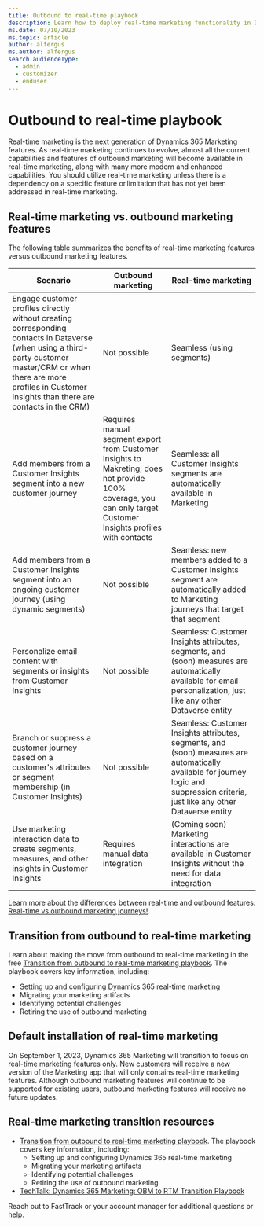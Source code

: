 ```yaml
---
title: Outbound to real-time playbook
description: Learn how to deploy real-time marketing functionality in Dynamics 365 Marketing.
ms.date: 07/10/2023
ms.topic: article
author: alfergus
ms.author: alfergus
search.audienceType: 
  - admin
  - customizer
  - enduser
---
```


# Outbound to real-time playbook

Real-time marketing is the next generation of Dynamics 365 Marketing features. As real-time marketing continues to evolve, almost all the current capabilities and features of outbound marketing will become available in real-time marketing, along with many more modern and enhanced capabilities. You should utilize real-time marketing unless there is a dependency on a specific feature or limitation that has not yet been addressed in real-time marketing.  

## Real-time marketing vs. outbound marketing features

The following table summarizes the benefits of real-time marketing features versus outbound marketing features.

| Scenario                                                                                                                                                                                                                      | Outbound marketing                                                                                                                                                | Real-time marketing                                                                                                                                                               |
|-------------------------------------------------------------------------------------------------------------------------------------------------------------------------------------------------------------------------------|-------------------------------------------------------------------------------------------------------------------------------------------------------------------|-----------------------------------------------------------------------------------------------------------------------------------------------------------------------------------|
| Engage customer profiles directly without creating corresponding contacts in Dataverse (when using a third-party customer master/CRM or when there are more profiles in Customer Insights than there are contacts in the CRM) | Not possible                                                                                                                                                      | Seamless (using segments)                                                                                                                                                         |
| Add members from a Customer Insights segment into a new customer journey                                                                                                                                                      | Requires manual segment export from Customer Insights to Makreting; does not provide 100% coverage, you can only target Customer Insights profiles with contacts | Seamless: all Customer Insights segments are automatically available in Marketing                                                                                                 |
| Add members from a Customer Insights segment into an ongoing customer journey (using dynamic segments)                                                                                                                        | Not possible                                                                                                                                                      | Seamless: new members added to a Customer Insights segment are automatically added to Marketing journeys that target that segment                                                  |
| Personalize email content with segments or insights from Customer Insights                                                                                                                                                    | Not possible                                                                                                                                                      | Seamless: Customer Insights attributes, segments, and (soon) measures are automatically available for email personalization, just like any other Dataverse entity                  |
| Branch or suppress a customer journey based on a customer's attributes or segment membership (in Customer Insights)                                                                                                           | Not possible                                                                                                                                                      | Seamless: Customer Insights attributes, segments, and (soon) measures are automatically available for journey logic and suppression criteria, just like any other Dataverse entity |
| Use marketing interaction data to create segments, measures, and other insights in Customer Insights                                                                                                                          | Requires manual data integration                                                                                                                                  | (Coming soon) Marketing interactions are available in Customer Insights without the need for data integration                                                                     |

Learn more about the differences between real-time and outbound features: [Real-time vs outbound marketing journeys!](https://community.dynamics.com/blogs/post/?postid=89399977-3ba4-4650-b57d-14ab1654b020).

## Transition from outbound to real-time marketing

Learn about making the move from outbound to real-time marketing in the free [Transition from outbound to real-time marketing playbook](https://community.dynamics.com/blogs/post/?postid=1b4394d5-7764-4484-aba9-c7f972292c10). The playbook covers key information, including:

- Setting up and configuring Dynamics 365 real-time marketing
- Migrating your marketing artifacts
- Identifying potential challenges
- Retiring the use of outbound marketing

## Default installation of real-time marketing

On September 1, 2023, Dynamics 365 Marketing will transition to focus on real-time marketing features only. New customers will receive a new version of the Marketing app that will only contains real-time marketing features. Although outbound marketing features will continue to be supported for existing users, outbound marketing features will receive no future updates.

## Real-time marketing transition resources

- [Transition from outbound to real-time marketing playbook](https://community.dynamics.com/blogs/post/?postid=1b4394d5-7764-4484-aba9-c7f972292c10). The playbook covers key information, including:
    - Setting up and configuring Dynamics 365 real-time marketing
    - Migrating your marketing artifacts
    - Identifying potential challenges
    - Retiring the use of outbound marketing
- [TechTalk: Dynamics 365 Marketing: OBM to RTM Transition Playbook](/shows/dynamics-365-fasttrack-architecture-insights/dynamics-365-marketing-obm-to-rtm-transition-playbook)

Reach out to FastTrack or your account manager for additional questions or help.
